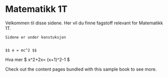 # Matematikk 1T

Velkommen til disse sidene. Her vil du finne fagstoff relevant for Matematikk 1T. 

```{admonition} Merk!
Sidene er under konstuksjon
```

```

$$ e = mc^2 $$
```

Hva mer $ x^2+2x= (x+1)^2-1 $

Check out the content pages bundled with this sample book to see more.
